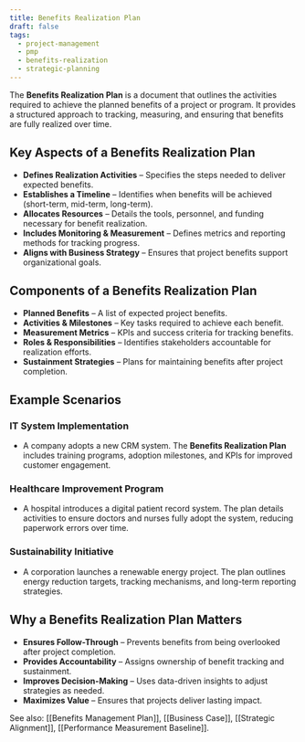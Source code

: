 ```yaml
---
title: Benefits Realization Plan
draft: false
tags:
  - project-management
  - pmp
  - benefits-realization
  - strategic-planning
---
```


The **Benefits Realization Plan** is a document that outlines the activities required to achieve the planned benefits of a project or program. It provides a structured approach to tracking, measuring, and ensuring that benefits are fully realized over time.

## Key Aspects of a Benefits Realization Plan
- **Defines Realization Activities** – Specifies the steps needed to deliver expected benefits.
- **Establishes a Timeline** – Identifies when benefits will be achieved (short-term, mid-term, long-term).
- **Allocates Resources** – Details the tools, personnel, and funding necessary for benefit realization.
- **Includes Monitoring & Measurement** – Defines metrics and reporting methods for tracking progress.
- **Aligns with Business Strategy** – Ensures that project benefits support organizational goals.

## Components of a Benefits Realization Plan
- **Planned Benefits** – A list of expected project benefits.
- **Activities & Milestones** – Key tasks required to achieve each benefit.
- **Measurement Metrics** – KPIs and success criteria for tracking benefits.
- **Roles & Responsibilities** – Identifies stakeholders accountable for realization efforts.
- **Sustainment Strategies** – Plans for maintaining benefits after project completion.

## Example Scenarios

### **IT System Implementation**
- A company adopts a new CRM system. The **Benefits Realization Plan** includes training programs, adoption milestones, and KPIs for improved customer engagement.

### **Healthcare Improvement Program**
- A hospital introduces a digital patient record system. The plan details activities to ensure doctors and nurses fully adopt the system, reducing paperwork errors over time.

### **Sustainability Initiative**
- A corporation launches a renewable energy project. The plan outlines energy reduction targets, tracking mechanisms, and long-term reporting strategies.

## Why a Benefits Realization Plan Matters
- **Ensures Follow-Through** – Prevents benefits from being overlooked after project completion.
- **Provides Accountability** – Assigns ownership of benefit tracking and sustainment.
- **Improves Decision-Making** – Uses data-driven insights to adjust strategies as needed.
- **Maximizes Value** – Ensures that projects deliver lasting impact.

See also: [[Benefits Management Plan]], [[Business Case]], [[Strategic Alignment]], [[Performance Measurement Baseline]].
